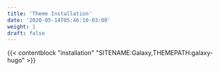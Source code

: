```yaml
---
title: 'Theme Installation'
date: '2020-05-14T05:46:10-03:00'
weight: 1
draft: false
---
```


{{< contentblock "installation" "SITENAME:Galaxy,THEMEPATH:galaxy-hugo" >}}
